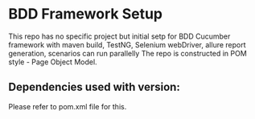# BDD Framework Setup
This repo has no specific project but initial setp for BDD Cucumber framework with maven build, TestNG, Selenium webDriver, allure report generation, scenarios can run parallelly
The repo is constructed in POM style - Page Object Model.

## Dependencies used with version:
Please refer to pom.xml file for this.

